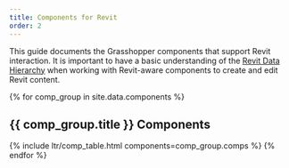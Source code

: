 ```yaml
---
title: Components for Revit
order: 2
---
```


This guide documents the Grasshopper components that support Revit interaction. It is important to have a basic understanding of the [Revit Data Hierarchy](https://www.modelical.com/en/gdocs/revit-data-hierarchy/) when working with Revit-aware components to create and edit Revit content.


{% for comp_group in site.data.components %}
## {{ comp_group.title }} Components
{% include ltr/comp_table.html components=comp_group.comps %}
{% endfor %}
